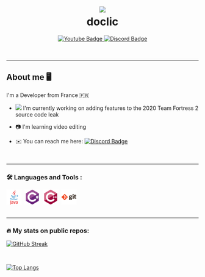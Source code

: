 <div id="header" align="center">
  <h1>
    <img src="https://cdn.discordapp.com/attachments/877864597355372574/964469441335291944/Null_128.png">
    <br>
    doclic
  </h1>
  
  <div id="badges">
    <a href="https://www.youtube.com/channel/UCse_VpM00_DNaWHQ7V5-Fpw">
      <img src="https://img.shields.io/badge/YouTube-red?logo=YouTube&logoColor=white&style=for-the-badge" alt="Youtube Badge"/>
    </a>
    <a href="https://discord.com/users/471302644548501515">
      <img src="https://img.shields.io/badge/Discord-5662F6?logo=Discord&logoColor=white&style=for-the-badge" alt="Discord Badge"/>
    </a>
  </div>
  
  <img src="https://komarev.com/ghpvc/?username=doclic&style=flat-square&color=blue" alt=""/>
</div>

<br>
<hr>

## About me 🖥️
I'm a Developer from France 🇫🇷

- <img src="https://cdn.freebiesupply.com/logos/large/2x/team-fortress-logo-png-transparent.png" width=18> I'm currently working on adding features to the 2020 Team Fortress 2 source code leak

- 📷 I'm learning video editing

- ✉️ You can reach me here: [![Discord Badge](https://img.shields.io/badge/-Doclic%238528-5662F6?style=flat&logo=Discord&logoColor=white)](https://discord.com/users/471302644548501515)

<br>
<hr>

### :hammer_and_wrench: Languages and Tools :
<div>
  <img src="https://github.com/devicons/devicon/blob/master/icons/java/java-original-wordmark.svg" title="Java" alt="Java" width="40" height="40"/>&nbsp;
  <img src="https://github.com/devicons/devicon/blob/master/icons/csharp/csharp-original.svg" title="C#" alt="CSharp" width="40" height="40"/>&nbsp;
  <img src="https://github.com/devicons/devicon/blob/master/icons/cplusplus/cplusplus-original.svg" title="C++" alt="CPlusPlus" width="40" height="40"/>&nbsp;
  <img src="https://github.com/devicons/devicon/blob/master/icons/git/git-original-wordmark.svg" title="Git" **alt="Git" width="40" height="40"/>
</div>

<br>
<hr>

### :fire: My stats on public repos:
[![GitHub Streak](http://github-readme-streak-stats.herokuapp.com?user=doclic&theme=highcontrast&date_format=n%2Fj%5B%2FY%5D)](https://git.io/streak-stats)

<br>

[![Top Langs](https://github-readme-stats.vercel.app/api/top-langs/?username=doclic&layout=compact&theme=vision-friendly-dark)](https://github.com/anuraghazra/github-readme-stats)
